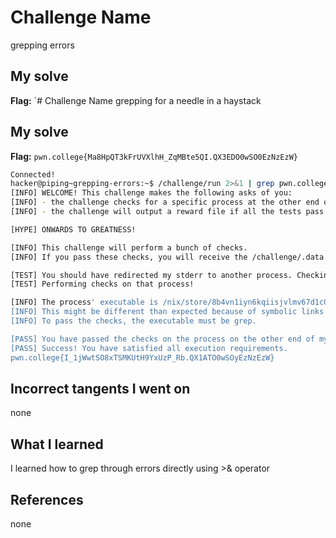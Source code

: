 # Challenge Name
grepping errors
## My solve
**Flag:** `# Challenge Name
grepping for a needle in a haystack
## My solve
**Flag:** `pwn.college{Ma8HpQT3kFrUVXlhH_ZqMBte5QI.QX3EDO0wSO0EzNzEzW}`

```bash
Connected!
hacker@piping~grepping-errors:~$ /challenge/run 2>&1 | grep pwn.college
[INFO] WELCOME! This challenge makes the following asks of you:
[INFO] - the challenge checks for a specific process at the other end of stderr : grep
[INFO] - the challenge will output a reward file if all the tests pass : /challenge/.data.txt

[HYPE] ONWARDS TO GREATNESS!

[INFO] This challenge will perform a bunch of checks.
[INFO] If you pass these checks, you will receive the /challenge/.data.txt file.

[TEST] You should have redirected my stderr to another process. Checking...
[TEST] Performing checks on that process!

[INFO] The process' executable is /nix/store/8b4vn1iyn6kqiisjvlmv67d1c0p3j6wj-gnugrep-3.11/bin/grep.
[INFO] This might be different than expected because of symbolic links (for example, from /usr/bin/python to /usr/bin/python3 to /usr/bin/python3.8).
[INFO] To pass the checks, the executable must be grep.

[PASS] You have passed the checks on the process on the other end of my stderr!
[PASS] Success! You have satisfied all execution requirements.
pwn.college{I_1jWwtSO8xTSMKUtH9YxUzP_Rb.QX1ATO0wSOyEzNzEzW}
```
## Incorrect tangents I went on
none

## What I learned
I learned how to grep through errors directly using >& operator
## References 
none

